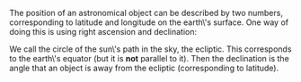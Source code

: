 The position of an astronomical object can be described by two numbers,
corresponding to latitude and longitude on the earth\\'s surface. One
way of doing this is using right ascension and declination:

We call the circle of the sun\\'s path in the sky, the ecliptic. This
corresponds to the earth\\'s equator (but it is **not** parallel to it).
Then the declination is the angle that an object is away from the
ecliptic (corresponding to latitude).
